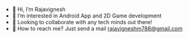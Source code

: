 - 👋 Hi, I’m Rajavignesh
- 👀 I’m interested in Android App and 2D Game development
- 👬 Looking to collaborate with any tech minds out there!
- 💬 How to reach me? Just send a mail rajavigneshm786@gmail.com
